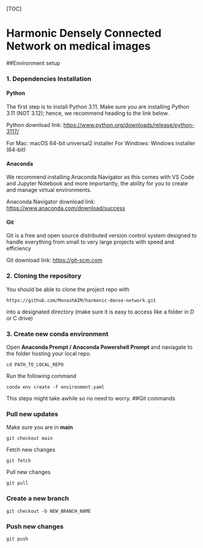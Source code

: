 [TOC]
# Harmonic Densely Connected Network on medical images

##Environment setup
### 1. Dependencies Installation
#### Python
The first step is to install Python 3.11. Make sure you are installing Python 3.11 (NOT 3.12); hence, we recommend heading to the link below.

Python download link: https://www.python.org/downloads/release/python-3117/

For Mac: macOS 64-bit universal2 installer
For Windows: Windows installer (64-bit)

#### Anaconda
We  recommend installing Anaconda Navigator as this comes with VS Code and Jupyter Notebook and more importantly, the ability for you to create and manage virtual environments.

Anaconda Navigator download link: https://www.anaconda.com/download/success

#### Git
Git is a free and open source distributed version control system designed to handle everything from small to very large projects with speed and efficiency

Git download link: https://git-scm.com

### 2. Cloning the repository
You should be able to clone the project repo with
```console
https://github.com/MonashAIM/harmonic-dense-network.git
```
into a designated directory (make sure it is easy to access like a folder in D or C drive)

### 3. Create new conda environment
Open **Anaconda Prompt / Anaconda Powershell Prompt** and naviagate to the folder hosting your local repo.
```console
cd PATH_TO_LOCAL_REPO
```
Run the following command
```console
conda env create -f environment.yaml
```
This steps might take awhile so no need to worry.
##Git commands
### Pull new updates
Make sure you are in **main**
```console
git checkout main
```
Fetch new changes
```console
git fetch
```
Pull new changes
```console
git pull
```

### Create a new branch
```console
git checkout -b NEW_BRANCH_NAME
```

### Push new changes
```console
git push
```